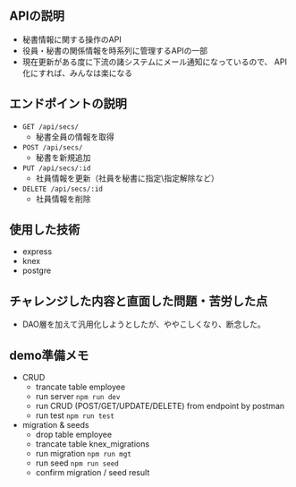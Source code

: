 ## APIの説明
- 秘書情報に関する操作のAPI
- 役員・秘書の関係情報を時系列に管理するAPIの一部
- 現在更新がある度に下流の諸システムにメール通知になっているので、
API化にすれば、みんなは楽になる

## エンドポイントの説明
- `GET /api/secs/`
  - 秘書全員の情報を取得
- `POST /api/secs/`
  - 秘書を新規追加
- `PUT /api/secs/:id`
  - 社員情報を更新（社員を秘書に指定\指定解除など）
- `DELETE /api/secs/:id`
  - 社員情報を削除

## 使用した技術
- express
- knex
- postgre

## チャレンジした内容と直面した問題・苦労した点
- DAO層を加えて汎用化しようとしたが、ややこしくなり、断念した。

## demo準備メモ
- CRUD
  - trancate table employee
  - run server `npm run dev`
  - run CRUD (POST/GET/UPDATE/DELETE) from endpoint by postman
  - run test `npm run test`
- migration & seeds
  - drop table employee
  - trancate table knex_migrations
  - run migration `npm run mgt`
  - run seed `npm run seed`
  - confirm migration / seed result


